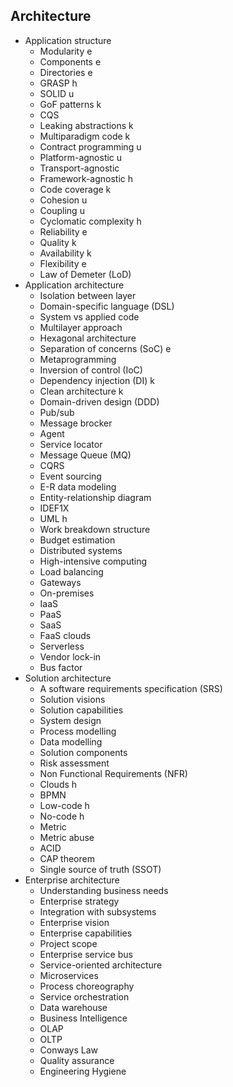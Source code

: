 ## Architecture

- Application structure
  - Modularity e
  - Components e
  - Directories e
  - GRASP h
  - SOLID u
  - GoF patterns k
  - CQS
  - Leaking abstractions k
  - Multiparadigm code k
  - Contract programming u
  - Platform-agnostic u
  - Transport-agnostic 
  - Framework-agnostic h
  - Code coverage k
  - Cohesion u
  - Coupling u
  - Cyclomatic complexity h
  - Reliability e
  - Quality k
  - Availability k
  - Flexibility e
  - Law of Demeter (LoD)
- Application architecture
  - Isolation between layer
  - Domain-specific language (DSL)
  - System vs applied code
  - Multilayer approach
  - Hexagonal architecture
  - Separation of concerns (SoC) e
  - Metaprogramming
  - Inversion of control (IoC)
  - Dependency injection (DI) k
  - Clean architecture k
  - Domain-driven design (DDD)
  - Pub/sub
  - Message brocker
  - Agent
  - Service locator
  - Message Queue (MQ)
  - CQRS
  - Event sourcing
  - E-R data modeling
  - Entity-relationship diagram
  - IDEF1X
  - UML h
  - Work breakdown structure
  - Budget estimation
  - Distributed systems
  - High-intensive computing
  - Load balancing
  - Gateways
  - On-premises
  - IaaS
  - PaaS
  - SaaS
  - FaaS clouds
  - Serverless
  - Vendor lock-in
  - Bus factor
- Solution architecture
  - A software requirements specification (SRS)
  - Solution visions
  - Solution capabilities
  - System design
  - Process modelling
  - Data modelling
  - Solution components
  - Risk assessment
  - Non Functional Requirements (NFR)
  - Clouds h
  - BPMN
  - Low-code h
  - No-code h
  - Metric
  - Metric abuse
  - ACID
  - CAP theorem
  - Single source of truth (SSOT)
- Enterprise architecture
  - Understanding business needs
  - Enterprise strategy
  - Integration with subsystems
  - Enterprise vision
  - Enterprise capabilities
  - Project scope
  - Enterprise service bus
  - Service-oriented architecture
  - Microservices
  - Process choreography
  - Service orchestration
  - Data warehouse
  - Business Intelligence
  - OLAP
  - OLTP
  - Conways Law
  - Quality assurance
  - Engineering Hygiene
